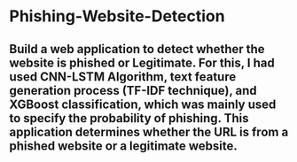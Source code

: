 # Phishing-Website-Detection
## Build a web application to detect whether the website is phished or Legitimate. For this, I had used CNN-LSTM Algorithm, text feature generation process (TF-IDF technique), and XGBoost classification, which was mainly used to specify the probability of phishing. This application determines whether the URL is from a phished website or a legitimate website.
